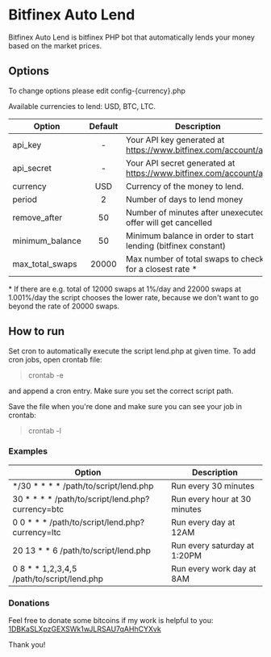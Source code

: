 Bitfinex Auto Lend
==================

Bitfinex Auto Lend is bitfinex PHP bot that automatically lends your money based on the market prices.

## Options ##

To change options please edit config-{currency}.php

Available currencies to lend: USD, BTC, LTC.

| Option        | Default           | Description  |
| ------------- |:-------------:| -----|
| api_key | - | Your API key generated at https://www.bitfinex.com/account/api |
| api_secret | - | Your API secret generated at https://www.bitfinex.com/account/api |
| currency      | USD | Currency of the money to lend.  |
| period      | 2      |   Number of days to lend money |
| remove_after | 50 | Number of minutes after unexecuted offer will get cancelled |
| minimum_balance | 50      |    Minimum balance in order to start lending (bitfinex constant) |
| max_total_swaps | 20000 | Max number of total swaps to check for a closest rate * |

\* If there are e.g. total of 12000 swaps at 1%/day and 22000 swaps at 1.001%/day the script chooses the lower rate, because we don't want to go beyond the rate of 20000 swaps.

## How to run ##

Set cron to automatically execute the script lend.php at given time. To add cron jobs, open crontab file:

> crontab -e

and append a cron entry. Make sure you set the correct script path.

Save the file when you're done and make sure you can see your job in crontab:

> crontab -l

### Examples ###

| Option        | Description  |
| ------------- | -----|
| \*/30 \* \* \* \* /path/to/script/lend.php  | Run every 30 minutes  |
| 30 \* \* \* \* /path/to/script/lend.php?currency=btc | Run every hour at 30 minutes |
| 0 0 \* \* \* /path/to/script/lend.php?currency=ltc      | Run every day at 12AM |
| 20 13 \* \* 6 /path/to/script/lend.php      | Run every saturday at 1:20PM  |
| 0 8 \* \* 1,2,3,4,5 /path/to/script/lend.php |  Run every work day at 8AM |

### Donations ###

Feel free to donate some bitcoins if my work is helpful to you: [1DBKaSLXpzGEXSWk1wJLRSAU7qAHhCYXvk](http://btc.blockr.io/address/info/1DBKaSLXpzGEXSWk1wJLRSAU7qAHhCYXvk)

Thank you!
